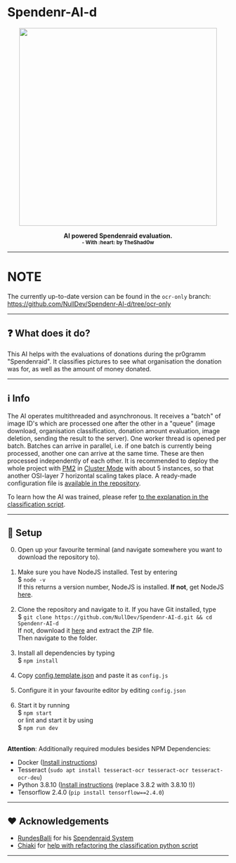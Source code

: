 # Spendenr-AI-d

<p align="center"><img height="450" width="auto" src="https://i.ibb.co/JpBCvDX/photo-2022-03-25-20-27-44.jpg" /></p>
<p align="center"><b>AI powered Spendenraid evaluation. <br><sub>- With :heart: by TheShad0w</sub></b></p>
<hr>

# NOTE

The currently up-to-date version can be found in the `ocr-only` branch: <br>
https://github.com/NullDev/Spendenr-AI-d/tree/ocr-only

<hr>

## :question: What does it do?

This AI helps with the evaluations of donations during the pr0gramm "Spendenraid". It classifies pictures to see what organisation the donation was for, as well as the amount of money donated.

<hr>

## :information_source: Info

The AI operates multithreaded and asynchronous. It receives a "batch" of image ID's which are processed one after the other in a "queue" (image download, organisation classification, donation amount evaluation, image deletion, sending the result to the server). One worker thread is opened per batch. Batches can arrive in parallel, i.e. if one batch is currently being processed, another one can arrive at the same time. These are then processed independently of each other. It is recommended to deploy the whole project with [PM2](https://pm2.io/) in [Cluster Mode](https://pm2.keymetrics.io/docs/usage/cluster-mode/) with about 5 instances, so that another OSI-layer 7 horizontal scaling takes place. A ready-made configuration file is [available in the repository]((https://github.com/NullDev/Spendenr-AI-d/blob/master/pm2-service.config.json)).

To learn how the AI was trained, please refer [to the explanation in the classification script](https://github.com/NullDev/Spendenr-AI-d/blob/master/model/tag.py#L18-L27).

<hr>

## :wrench: Setup

0. Open up your favourite terminal (and navigate somewhere you want to download the repository to). <br><br>
1. Make sure you have NodeJS installed. Test by  entering <br>
$ `node -v` <br>
If this returns a version number, NodeJS is installed. **If not**, get NodeJS <a href="https://nodejs.org/en/download/package-manager/">here</a>. <br><br>
2. Clone the repository and navigate to it. If you have Git installed, type <br>
$ `git clone https://github.com/NullDev/Spendenr-AI-d.git && cd Spendenr-AI-d` <br>
If not, download it <a href="https://github.com/NullDev/Spendenr-AI-d/archive/master.zip">here</a> and extract the ZIP file.<br>
Then navigate to the folder.<br><br>
3. Install all dependencies by typing <br>
$ `npm install`<br><br>
4. Copy [config.template.json](https://github.com/NullDev/Spendenr-AI-d/blob/master/config.template.json) and paste it as `config.js` <br><br>
5. Configure it in your favourite editor by editing `config.json`<br><br>
6. Start it by running <br>
$ `npm start` <br>
or lint and start it by using <br>
$ `npm run dev` <br><br>

**Attention**: Additionally required modules besides NPM Dependencies: 
- Docker ([Install instructions](https://docs.docker.com/engine/install/debian/#install-using-the-repository))
- Tesseract (`sudo apt install tesseract-ocr tesseract-ocr tesseract-ocr-deu`)
- Python 3.8.10 ([Install instructions](https://stackoverflow.com/a/62831268/7575111) (replace 3.8.2 with 3.8.10 !))
- Tensorflow 2.4.0 (`pip install tensorflow==2.4.0`)

<hr>

## :heart: Acknowledgements

- [RundesBalli](https://github.com/RundesBalli) for his [Spendenraid System](https://github.com/RundesBalli/pr0gramm-Spendenraid)
- [Chiaki](https://pr0gramm.com/user/Chiaki) for [help with refactoring the classification python script](https://github.com/NullDev/Spendenr-AI-d/blob/master/model/tag.py)

<hr>
